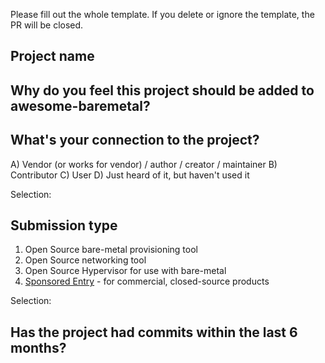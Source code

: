 Please fill out the whole template. If you delete or ignore the template, the PR will be closed.

## Project name


## Why do you feel this project should be added to awesome-baremetal?


## What's your connection to the project?

A) Vendor (or works for vendor) / author / creator / maintainer
B) Contributor
C) User
D) Just heard of it, but haven't used it

Selection: 

## Submission type

1) Open Source bare-metal provisioning tool
2) Open Source networking tool
3) Open Source Hypervisor for use with bare-metal
4) [Sponsored Entry](https://github.com/sponsors/alexellis) - for commercial, closed-source products

Selection: 


## Has the project had commits within the last 6 months?

